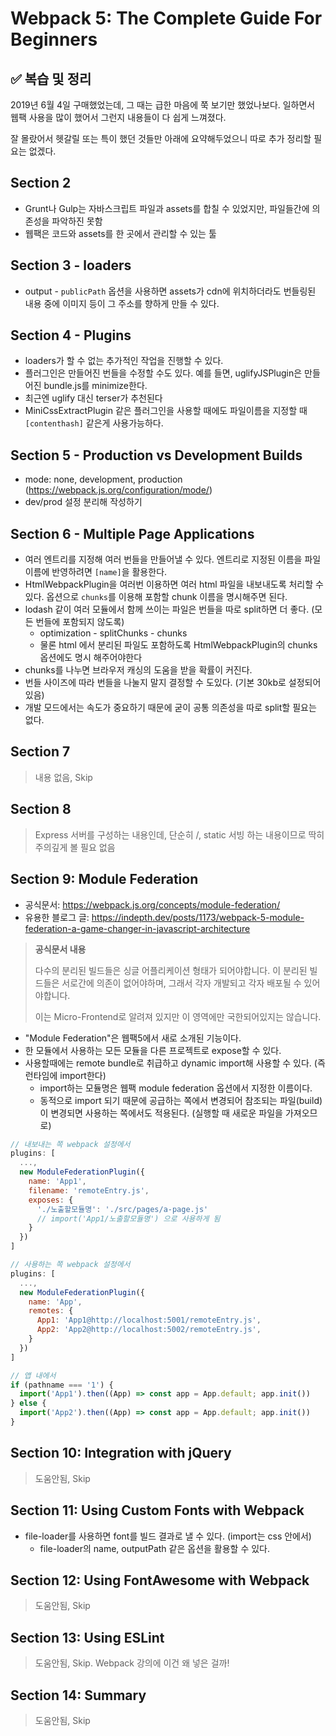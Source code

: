 # Webpack 5: The Complete Guide For Beginners

## ✅ 복습 및 정리

2019년 6월 4일 구매했었는데, 그 때는 급한 마음에 쭉 보기만 했었나보다. 일하면서 웹팩 사용을 많이 했어서 그런지 내용들이 다 쉽게 느껴졌다.

잘 몰랐어서 헷갈릴 또는 특이 했던 것들만 아래에 요약해두었으니 따로 추가 정리할 필요는 없겠다.

## Section 2

- Grunt나 Gulp는 자바스크립트 파일과 assets를 합칠 수 있었지만, 파일들간에 의존성을 파악하진 못함
- 웹팩은 코드와 assets를 한 곳에서 관리할 수 있는 툴

## Section 3 - loaders

- output - `publicPath` 옵션을 사용하면 assets가 cdn에 위치하더라도 번들링된 내용 중에 이미지 등이 그 주소를 향하게 만들 수 있다.

## Section 4 - Plugins

- loaders가 할 수 없는 추가적인 작업을 진행할 수 있다.
- 플러그인은 만들어진 번들을 수정할 수도 있다. 예를 들면, uglifyJSPlugin은 만들어진 bundle.js를 minimize한다.
- 최근엔 uglify 대신 terser가 추천된다
- MiniCssExtractPlugin 같은 플러그인을 사용할 때에도 파일이름을 지정할 때 `[contenthash]` 같은게 사용가능하다.

## Section 5 - Production vs Development Builds

- mode: none, development, production (https://webpack.js.org/configuration/mode/)
- dev/prod 설정 분리해 작성하기

## Section 6 - Multiple Page Applications

- 여러 엔트리를 지정해 여러 번들을 만들어낼 수 있다. 엔트리로 지정된 이름을 파일 이름에 반영하려면 `[name]`을 활용한다.
- HtmlWebpackPlugin을 여러번 이용하면 여러 html 파일을 내보내도록 처리할 수 있다. 옵션으로 `chunks`를 이용해 포함할 chunk 이름을 명시해주면 된다.
- lodash 같이 여러 모듈에서 함께 쓰이는 파일은 번들을 따로 split하면 더 좋다. (모든 번들에 포함되지 않도록)
  - optimization - splitChunks - chunks
  - 물론 html 에서 분리된 파일도 포함하도록 HtmlWebpackPlugin의 chunks 옵션에도 명시 해주어야한다
- chunks를 나누면 브라우저 캐싱의 도움을 받을 확률이 커진다.
- 번들 사이즈에 따라 번들을 나눌지 말지 결정할 수 도있다. (기본 30kb로 설정되어 있음)
- 개발 모드에서는 속도가 중요하기 때문에 굳이 공통 의존성을 따로 split할 필요는 없다.

## Section 7

> 내용 없음, Skip

## Section 8

> Express 서버를 구성하는 내용인데, 단순히 /, static 서빙 하는 내용이므로 딱히 주의깊게 볼 필요 없음

## Section 9: Module Federation

- 공식문서: https://webpack.js.org/concepts/module-federation/
- 유용한 블로그 글: https://indepth.dev/posts/1173/webpack-5-module-federation-a-game-changer-in-javascript-architecture

> **공식문서 내용**
>
> 다수의 분리된 빌드들은 싱글 어플리케이션 형태가 되어야합니다. 이 분리된 빌드들은 서로간에 의존이 없어야하며, 그래서 각자 개발되고 각자 배포될 수 있어야합니다.
>
> 이는 Micro-Frontend로 알려져 있지만 이 영역에만 국한되어있지는 않습니다.

- "Module Federation"은 웹팩5에서 새로 소개된 기능이다.
- 한 모듈에서 사용하는 모든 모듈을 다른 프로젝트로 expose할 수 있다.
- 사용할때에는 remote bundle로 취급하고 dynamic import해 사용할 수 있다. (즉 런타임에 import한다)
  - import하는 모듈명은 웹팩 module federation 옵션에서 지정한 이름이다.
  - 동적으로 import 되기 때문에 공급하는 쪽에서 변경되어 참조되는 파일(build)이 변경되면 사용하는 쪽에서도 적용된다. (실행할 때 새로운 파일을 가져오므로)

```js
// 내보내는 쪽 webpack 설정에서
plugins: [
  ...,
  new ModuleFederationPlugin({
    name: 'App1',
    filename: 'remoteEntry.js',
    exposes: {
      './노출할모듈명': './src/pages/a-page.js'
      // import('App1/노출할모듈명') 으로 사용하게 됨
    }
  })
]

// 사용하는 쪽 webpack 설정에서
plugins: [
  ...,
  new ModuleFederationPlugin({
    name: 'App',
    remotes: {
      App1: 'App1@http://localhost:5001/remoteEntry.js',
      App2: 'App2@http://localhost:5002/remoteEntry.js',
    }
  })
]

// 앱 내에서
if (pathname === '1') {
  import('App1').then((App) => const app = App.default; app.init())
} else {
  import('App2').then((App) => const app = App.default; app.init())
}
```

## Section 10: Integration with jQuery

> 도움안됨, Skip

## Section 11: Using Custom Fonts with Webpack

- file-loader를 사용하면 font를 빌드 결과로 낼 수 있다. (import는 css 안에서)
  - file-loader의 name, outputPath 같은 옵션을 활용할 수 있다.

## Section 12: Using FontAwesome with Webpack

> 도움안됨, Skip

## Section 13: Using ESLint

> 도움안됨, Skip. Webpack 강의에 이건 왜 넣은 걸까!

## Section 14: Summary

> 도움안됨, Skip
